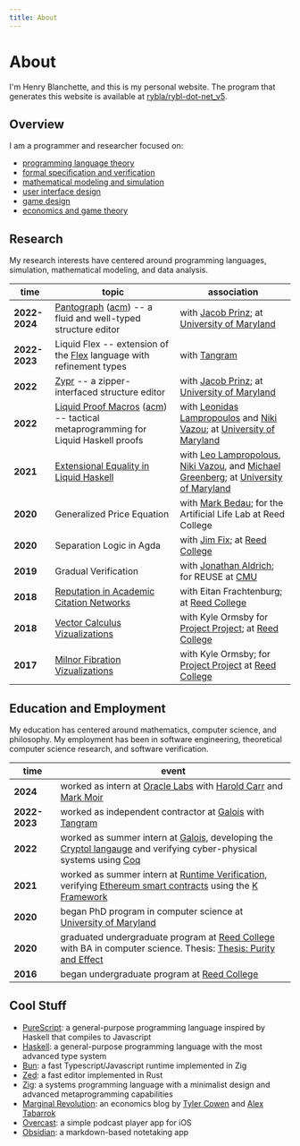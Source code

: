 ```yaml
---
title: About
---
```


# About

I'm Henry Blanchette, and this is my personal website.
The program that generates this website is available at [rybla/rybl-dot-net_v5](https://github.com/rybla/rybl-dot-net_v5).

## Overview

I am a programmer and researcher focused on:
- [programming language theory](https://en.wikipedia.org/wiki/Programming_language_theory)
- [formal specification and verification](https://en.wikipedia.org/wiki/Formal_verification.)
- [mathematical modeling and simulation](https://en.wikipedia.org/wiki/Conway%27s_Game_of_Life)
- [user interface design](https://en.wikipedia.org/wiki/User_interface_design)
- [game design](https://en.wikipedia.org/wiki/Game_design)
- [economics and game theory](https://en.wikipedia.org/wiki/Game_theory)

## Research

My research interests have centered around programming languages, simulation, mathematical modeling, and data analysis.

| time | topic | association |
| --- | --- | --- |
| **2022-2024** | [Pantograph](https://pantographeditor.github.io/Pantograph/) ([acm](https://dl.acm.org/doi/10.1145/3704864)) -- a fluid and well-typed structure editor | with [Jacob Prinz](https://github.com/jeprinz); at [University of Maryland](https://www.umd.edu) |
| **2022-2023** | Liquid Flex -- extension of the [Flex](https://tangramflex.com/flex) language with refinement types | with [Tangram](https://www.tangramflex.com) |
| **2022** | [Zypr](https://github.com/rybla/zypr) -- a zipper-interfaced structure editor | with [Jacob Prinz](https://github.com/jeprinz); at [University of Maryland](https://www.umd.edu) |
| **2022** | [Liquid Proof Macros](https://github.com/rybla/lh-tactics-test) ([acm](https://dl.acm.org/doi/abs/10.1145/3546189.3549921)) -- tactical metaprogramming for Liquid Haskell proofs | with [Leonidas Lampropoulos](https://github.com/lemonidas) and [Niki Vazou](https://github.com/nikivazou); at [University of Maryland](https://www.umd.edu) |
| **2021** | [Extensional Equality in Liquid Haskell](https://github.com/rybla/liquid-monadic-selectionsort) | with [Leo Lampropolous](https://github.com/lemonidas), [Niki Vazou](https://github.com/nikivazou), and [Michael Greenberg](https://mgree.github.io); at [University of Maryland](https://www.umd.edu) |
| **2020** | Generalized Price Equation | with [Mark Bedau](http://people.reed.edu/~mab/); for the Artificial Life Lab at Reed College |
| **2020** | Separation Logic in Agda | with [Jim Fix](https://jimfix.github.io); at [Reed College](https://www.reed.edu) |
| **2019** | Gradual Verification | with [Jonathan Aldrich](http://www.cs.cmu.edu/~aldrich/); for REUSE at [CMU](https://www.cs.cmu.edu) |
| **2018** | [Reputation in Academic Citation Networks](https://arxiv.org/abs/2001.02293) | with Eitan Frachtenburg; at [Reed College](https://www.reed.edu) |
| **2018** | [Vector Calculus Vizualizations](http://people.reed.edu/~ormsbyk/projectproject/posts/milnor-fibrations.html) | with Kyle Ormsby for [Project Project](http://people.reed.edu/~ormsbyk/projectproject/posts/milnor-fibrations.html); at [Reed College](https://www.reed.edu) |
| **2017** | [Milnor Fibration Vizualizations](http://people.reed.edu/~ormsbyk/projectproject/posts/vector-calculus-demos.html) | with Kyle Ormsby; for [Project Project](https://people.reed.edu/~ormsbyk/projectproject/) at [Reed College](https://www.reed.edu) |

## Education and Employment

My education has centered around mathematics, computer science, and philosophy.
My employment has been in software engineering, theoretical computer science research, and software verification.

| time | event                                                                                                                                           |
| --- | --- |
| **2024** | worked as intern at [Oracle Labs](https://labs.oracle.com/pls/apex/r/labs/labs/intro) with [Harold Carr](https://labs.oracle.com/pls/apex/f?p=94065:11:23393226324575:2619) and [Mark Moir](https://labs.oracle.com/pls/apex/f?p=labs:bio:0:86) |
| **2022-2023** | worked as independent contractor at [Galois](https://galois.com/) with [Tangram](https://www.tangramflex.com) |
| **2022** | worked as summer intern at [Galois](https://galois.com/), developing the [Cryptol langauge](https://cryptol.net/) and verifying cyber-physical systems using [Coq](https://coq.inria.fr/) |
| **2021** | worked as summer intern at [Runtime Verification](https://runtimeverification.com/), verifying [Ethereum smart contracts](https://ethereum.org/en/developers/docs/smart-contracts/) using the [K Framework](https://kframework.org/) |
| **2020** | began PhD program in computer science at [University of Maryland](https://umd.edu) |
| **2020** | graduated undergraduate program at [Reed College](https://www.reed.edu) with BA in computer science. Thesis: [Thesis: Purity and Effect](https://github.com/rybla/Thesis-Purity-and-Effect) |
| **2016** | began undergraduate program at [Reed College](https://www.reed.edu) |

## Cool Stuff

- [PureScript](https://www.purescript.org/): a general-purpose programming language inspired by Haskell that compiles to Javascript
- [Haskell](https://www.haskell.org/): a general-purpose programming language with the most advanced type system
- [Bun](https://bun.sh/): a fast Typescript/Javascript runtime implemented in Zig
- [Zed](https://zed.dev/): a fast editor implemented in Rust
- [Zig](https://ziglang.org/): a systems programming language with a minimalist design and advanced metaprogramming capabilities
- [Marginal Revolution](https://marginalrevolution.com/): an economics blog by [Tyler Cowen](https://x.com/tylercowen) and [Alex Tabarrok](https://x.com/ATabarrok)
- [Overcast](https://overcast.fm/): a simple podcast player app for iOS
- [Obsidian](https://obsidian.md/): a markdown-based notetaking app
